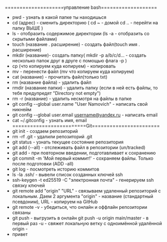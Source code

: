 ====================управление bash===================
- pwd - узнать в какой папке ты находишься
- cd (адрес) - сменить директорию (
 cd ~ - домой
 cd .. - перейти на папку ВЫШЕ
 )
- ls - отобразить содержимое директории (ls -a - отобразить со скрытыми файлами)
- touch (название . расширение) - создать файл(touch имя . расширение)
- mkdir (название)- создать папку(
mkdir -p a/b/c/d... - создать несколько папок друг в друге с помощью флага -p
)
- cp (что копируем куда копируем) - копировать 
- mv - перенести файл (mv что копируем куда копируем)
- cat (название) - прочитать файл(только txt) 
- rm (название файла) - удалить файл
- rmdir (название папки) - удалить папку (если в ней есть файлы, то тебя предупредят "Directory not empty")
- rm -r (название) - удалить несмотря на файлы в папке 
- git config --global user.name "User Namovich" - написать свой никнейм
- git config --global user.email username@yandex.ru - написать email
- cat ~/.gitconfig - узнать имя, email
=========================Git=======================
- git init - создаем репозиторий
- rm -rf .git - удалили репозиторий .git
- git status - узнать текущее состояние репозитория
- git add (--all) - отслеживать файл в репозитории (un/tracked) 
- git add - при повторном введении, подготавливает к сохранению
- git commit -m 'Мой первый коммит!' - сохраняем файлы. Только после подготовки (ADD -all) 
- git log - посмотреть историю коммитов
- ls -la .ssh/ - вывели список созданных ключей ssh
- ssh-keygen -t ed25519 -C "электронная почта" - генерируем ssh связку ключей
- git remote add "origin" "URL" - связываем удаленный репозиторий с локальным. Даем 2 аргумента "origin" - название (стандартный псевдоним), URL - копируем на GitHub
- git remote -v - убедиться, что онлайн и оффлайн репозитории связаны
- git push - выгрузить в онлайн
git push -u origin main/master - в первый раз
-u - свяжет локальную ветку с одноимённой удалённой
origin - 
- привет